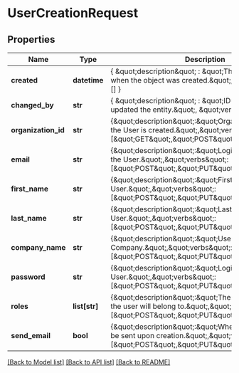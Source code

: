 # UserCreationRequest

## Properties
Name | Type | Description | Notes
------------ | ------------- | ------------- | -------------
**created** | **datetime** | { \&quot;description\&quot; : \&quot;The UTC DateTime when the object was created.\&quot;, \&quot;verbs\&quot;:[] } | [optional] 
**changed_by** | **str** | { \&quot;description\&quot; : \&quot;ID of the user who last updated the entity.\&quot;, \&quot;verbs\&quot;:[] } | [optional] 
**organization_id** | **str** | {\&quot;description\&quot;:\&quot;Organization for which the User is created.\&quot;,\&quot;verbs\&quot;:[\&quot;GET\&quot;,\&quot;POST\&quot;]} | 
**email** | **str** | {\&quot;description\&quot;:\&quot;Login E-mail address of the User.\&quot;,\&quot;verbs\&quot;:[\&quot;POST\&quot;,\&quot;PUT\&quot;,\&quot;GET\&quot;]} | 
**first_name** | **str** | {\&quot;description\&quot;:\&quot;First Name of the User.\&quot;,\&quot;verbs\&quot;:[\&quot;POST\&quot;,\&quot;PUT\&quot;,\&quot;GET\&quot;]} | 
**last_name** | **str** | {\&quot;description\&quot;:\&quot;Last Name of the User.\&quot;,\&quot;verbs\&quot;:[\&quot;POST\&quot;,\&quot;PUT\&quot;,\&quot;GET\&quot;]} | 
**company_name** | **str** | {\&quot;description\&quot;:\&quot;User&#39;s Company.\&quot;,\&quot;verbs\&quot;:[\&quot;POST\&quot;,\&quot;PUT\&quot;,\&quot;GET\&quot;]} | 
**password** | **str** | {\&quot;description\&quot;:\&quot;Login Password for the User.\&quot;,\&quot;verbs\&quot;:[\&quot;POST\&quot;,\&quot;PUT\&quot;,\&quot;GET\&quot;]} | 
**roles** | **list[str]** | {\&quot;description\&quot;:\&quot;The permission groups the user will belong to.\&quot;,\&quot;verbs\&quot;:[\&quot;POST\&quot;,\&quot;PUT\&quot;,\&quot;GET\&quot;]} | 
**send_email** | **bool** | {\&quot;description\&quot;:\&quot;When an email should be sent upon creation.\&quot;,\&quot;verbs\&quot;:[\&quot;POST\&quot;,\&quot;PUT\&quot;,\&quot;GET\&quot;]} | [default to False]

[[Back to Model list]](../README.md#documentation-for-models) [[Back to API list]](../README.md#documentation-for-api-endpoints) [[Back to README]](../README.md)


